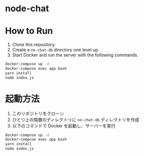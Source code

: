 # node-chat
# How to Run
1. Clone this repository.
2. Create a `nn-chat-db` directory one level up
3. Start Docker and run the server with the following commands.
```bash
docker-compose up -d
docker-compose exec app bash
yarn install
node index.js
```

# 起動方法
1. このリポジトリをクローン
2. ひとつ上の階層のディレクトリに `nn-chat-db` ディレクトリを作成
3. 以下のコマンドで Docker を起動し、サーバーを実行
```bash
docker-compose up -d
docker-compose exec app bash
yarn install
node index.js
```